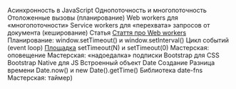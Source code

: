Асинхронность в JavaScript
Однопоточность и многопоточность
Отоложенные вызовы (планирование)
Web workers для «многопоточности»
Service workers для «перехвата» запросов от документа (кеширование)
Статья  [Стаття про Web workers](https://bitsofco.de/web-workers-vs-service-workers-vs-worklets)
Планирование: window.setTimeout() и window.setInterval()
Цикл событий (event loop)
[Площадка](http://latentflip.com/loupe/)
setTimeout(N) и setTimeout(0)
Мастерская: оповещение
Мастерская: «надоедалка» подписки
Bootstrap для CSS
Bootstrap Native для JS
Встроенный объект Date
Создание
Разница времени
Date.now() и new Date().getTime()
Библиотека date-fns
Мастерская: таймер)